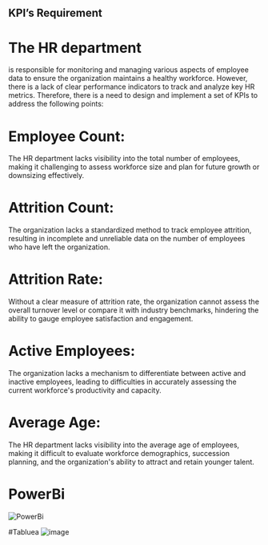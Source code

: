 ## KPI’s Requirement

# The HR department
is responsible for monitoring and managing various aspects of employee data to ensure the organization maintains a healthy workforce. However, there is a lack of clear performance indicators to track and analyze key HR metrics. Therefore, there is a need to design and implement a set of KPIs to address the following points:

# Employee Count:
The HR department lacks visibility into the total number of employees, making it challenging to assess workforce size and plan for future growth or downsizing effectively.

# Attrition Count:
The organization lacks a standardized method to track employee attrition, resulting in incomplete and unreliable data on the number of employees who have left the organization.

# Attrition Rate:
Without a clear measure of attrition rate, the organization cannot assess the overall turnover level or compare it with industry benchmarks, hindering the ability to gauge employee satisfaction and engagement.

# Active Employees:
The organization lacks a mechanism to differentiate between active and inactive employees, leading to difficulties in accurately assessing the current workforce's productivity and capacity.

# Average Age:
The HR department lacks visibility into the average age of employees, making it difficult to evaluate workforce demographics, succession planning, and the organization's ability to attract and retain younger talent.


# PowerBi
![PowerBi](https://github.com/user-attachments/assets/ab06ca21-dd14-4d6c-8cb1-c55ab771591a)

#Tabluea
![image](https://github.com/user-attachments/assets/4781158c-a0c9-4d4b-9afa-62a11f31d8a8)
